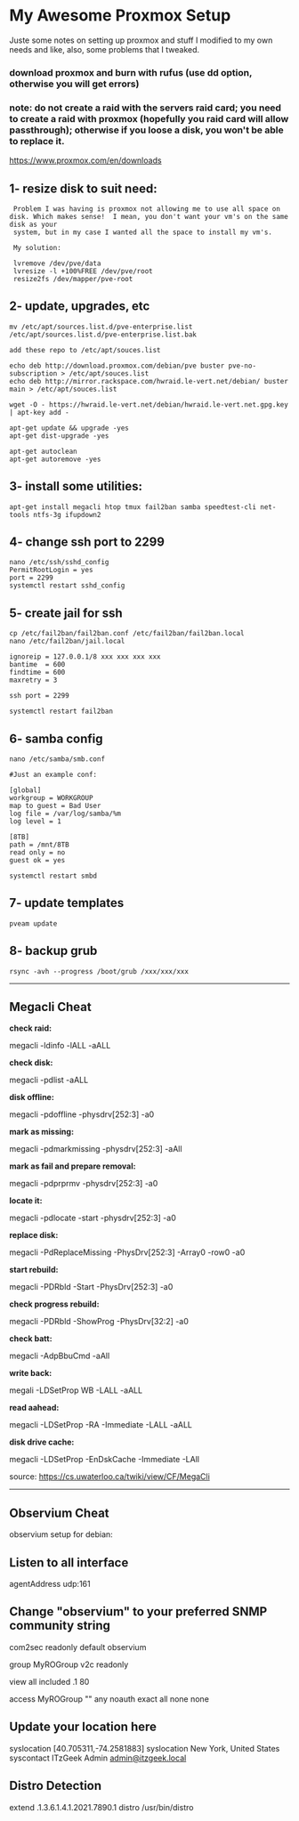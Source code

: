 # My Awesome Proxmox Setup

Juste some notes on setting up proxmox and stuff I modified to my own needs and like, also, some problems that I tweaked.

### download proxmox and burn with rufus (use dd option, otherwise you will get errors)
### note: do not create a raid with the servers raid card; you need to create a raid with proxmox (hopefully you raid card will allow passthrough); otherwise if you loose a disk, you won't be able to replace it.

https://www.proxmox.com/en/downloads

## 1- resize disk to suit need:
     
     Problem I was having is proxmox not allowing me to use all space on disk. Which makes sense!  I mean, you don't want your vm's on the same disk as your  
     system, but in my case I wanted all the space to install my vm's.
     
     My solution:
     
     lvremove /dev/pve/data
     lvresize -l +100%FREE /dev/pve/root
     resize2fs /dev/mapper/pve-root

## 2- update, upgrades, etc

    mv /etc/apt/sources.list.d/pve-enterprise.list /etc/apt/sources.list.d/pve-enterprise.list.bak

    add these repo to /etc/apt/souces.list

    echo deb http://download.proxmox.com/debian/pve buster pve-no-subscription > /etc/apt/souces.list
    echo deb http://mirror.rackspace.com/hwraid.le-vert.net/debian/ buster main > /etc/apt/souces.list

    wget -O - https://hwraid.le-vert.net/debian/hwraid.le-vert.net.gpg.key | apt-key add -

    apt-get update && upgrade -yes
    apt-get dist-upgrade -yes

    apt-get autoclean 
    apt-get autoremove -yes

## 3- install some utilities:

    apt-get install megacli htop tmux fail2ban samba speedtest-cli net-tools ntfs-3g ifupdown2
    
## 4- change ssh port to 2299

    nano /etc/ssh/sshd_config
    PermitRootLogin = yes
    port = 2299
    systemctl restart sshd_config
    
## 5- create jail for ssh

    cp /etc/fail2ban/fail2ban.conf /etc/fail2ban/fail2ban.local
    nano /etc/fail2ban/jail.local

    ignoreip = 127.0.0.1/8 xxx xxx xxx xxx
    bantime  = 600
    findtime = 600
    maxretry = 3

    ssh port = 2299

    systemctl restart fail2ban

## 6- samba config

    nano /etc/samba/smb.conf

    #Just an example conf:
    
    [global]
    workgroup = WORKGROUP
    map to guest = Bad User
    log file = /var/log/samba/%m
    log level = 1
    
    [8TB]
    path = /mnt/8TB
    read only = no
    guest ok = yes

    systemctl restart smbd

## 7- update templates

    pveam update

## 8- backup grub

    rsync -avh --progress /boot/grub /xxx/xxx/xxx

**********************************************

## Megacli Cheat

**check raid:**

 megacli -ldinfo -lALL -aALL

**check disk:**

 megacli -pdlist -aALL

**disk offline:**

megacli -pdoffline -physdrv[252:3] -a0

**mark as missing:**

megacli -pdmarkmissing -physdrv[252:3] -aAll


**mark as fail and prepare removal:**

megacli -pdprprmv -physdrv[252:3] -a0

**locate it:**

megacli -pdlocate -start -physdrv[252:3] -a0

**replace disk:**

megacli -PdReplaceMissing -PhysDrv[252:3] -Array0 -row0 -a0

**start rebuild:**

 megacli -PDRbld -Start -PhysDrv[252:3] -a0

**check progress rebuild:**

megacli -PDRbld -ShowProg -PhysDrv[32:2] -a0

**check batt:**

megacli -AdpBbuCmd -aAll

**write back:**

megali -LDSetProp WB -LALL -aALL

**read aahead:**

megacli -LDSetProp -RA -Immediate -LALL -aALL

**disk drive cache:**

megacli -LDSetProp -EnDskCache -Immediate -LAll 

source: https://cs.uwaterloo.ca/twiki/view/CF/MegaCli


***************************************

## Observium Cheat

observium setup for debian:

## Listen to all interface

agentAddress udp:161

## Change "observium" to your preferred SNMP community string

com2sec readonly default observium

group MyROGroup v2c readonly

view all included .1 80

access MyROGroup "" any noauth exact all none none

## Update your location here

syslocation [40.705311,-74.2581883]
syslocation New York, United States
syscontact ITzGeek Admin <admin@itzgeek.local>

## Distro Detection

extend .1.3.6.1.4.1.2021.7890.1 distro /usr/bin/distro
